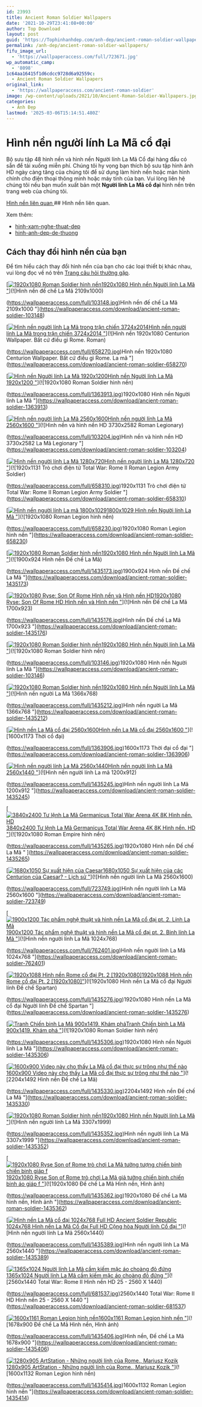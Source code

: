 ```yaml
---
id: 23993
title: Ancient Roman Soldier Wallpapers
date: '2021-10-29T23:41:08+00:00'
author: Top Download
layout: post
guid: 'https://Tophinhanhdep.com/anh-dep/ancient-roman-soldier-wallpapers/'
permalink: /anh-dep/ancient-roman-soldier-wallpapers/
fifu_image_url:
  - 'https://wallpaperaccess.com/full/723671.jpg'
wp_automatic_camp:
  - '8098'
1c64aa16415f1d6cdcc9728d6a92559c:
  - Ancient Roman Soldier Wallpapers
original_link:
  - 'https://wallpaperaccess.com/ancient-roman-soldier'
image: /wp-content/uploads/2021/10/Ancient-Roman-Soldier-Wallpapers.jpg
categories:
  - Ảnh Đẹp
lastmod: '2025-03-06T15:14:51.480Z'
---
```

# Hình nền người lính La Mã cổ đại

Bộ sưu tập 48 hình nền và hình nền Người lính La Mã Cổ đại hàng đầu có sẵn để tải xuống miễn phí. Chúng tôi hy vọng bạn thích bộ sưu tập hình ảnh HD ngày càng tăng của chúng tôi để sử dụng làm hình nền hoặc màn hình chính cho điện thoại thông minh hoặc máy tính của bạn. Vui lòng liên hệ chúng tôi nếu bạn muốn xuất bản một **Người lính La Mã cổ đại** hình nền trên trang web của chúng tôi.

[Hình nền liên quan ](#related) ## Hình nền liên quan.

   
 Xem thêm:

   
- [hinh-xam-nghe-thuat-dep](https://tophinhanhdep.com/hinh-xam-dep/hinh-xam-nghe-thuat-dep/)
- [hinh-anh-dep-de-thuong](https://tophinhanhdep.com/hinh-anh-de-thuong/hinh-anh-dep-de-thuong/)

## Cách thay đổi hình nền của bạn

Để tìm hiểu cách thay đổi hình nền của bạn cho các loại thiết bị khác nhau, vui lòng đọc về nó trên [Trang câu hỏi thường gặp](https://tophinhanhdep.com/faq/).

  
[[![1920x1080 Roman Soldier hình nền](https://wallpaperaccess.com/full/723671.jpg)1920x1080 Hình nền Người lính La Mã "](https://wallpaperaccess.com/download/ancient-roman-soldier-723671)](![Hình nền đế chế La Mã 2109x1000)

(https://wallpaperaccess.com/full/103148.jpg)Hình nền đế chế La Mã 2109x1000 "](https://wallpaperaccess.com/download/ancient-roman-soldier-103148)

[[![Hình nền người lính La Mã trong trận chiến 3724x2014](https://wallpaperaccess.com/full/723673.jpg)Hình nền người lính La Mã trong trận chiến 3724x2014 "](https://wallpaperaccess.com/download/ancient-roman-soldier-723673)](![Hình nền 1920x1080 Centurion Wallpaper.  Bất cứ điều gì Rome.  Roman)

(https://wallpaperaccess.com/full/658270.jpg)Hình nền 1920x1080 Centurion Wallpaper. Bất cứ điều gì Rome. La mã "](https://wallpaperaccess.com/download/ancient-roman-soldier-658270)

[[![Hình nền Người lính La Mã 1920x1200](https://wallpaperaccess.com/full/1435143.jpg)Hình nền Người lính La Mã 1920x1200 "](https://wallpaperaccess.com/download/ancient-roman-soldier-1435143)](![1920x1080 Roman Soldier hình nền)

(https://wallpaperaccess.com/full/1363913.jpg)1920x1080 Hình nền Người lính La Mã "](https://wallpaperaccess.com/download/ancient-roman-soldier-1363913)

[[![Hình nền người lính La Mã 2560x1600](https://wallpaperaccess.com/full/1435154.jpg)Hình nền người lính La Mã 2560x1600 "](https://wallpaperaccess.com/download/ancient-roman-soldier-1435154)](![Hình nền và hình nền HD 3730x2582 Roman Legionary)

(https://wallpaperaccess.com/full/103204.jpg)Hình nền và hình nền HD 3730x2582 La Mã Legionary "](https://wallpaperaccess.com/download/ancient-roman-soldier-103204)

[[![Hình nền người lính La Mã 1280x720](https://wallpaperaccess.com/full/1435168.jpg)Hình nền người lính La Mã 1280x720 "](https://wallpaperaccess.com/download/ancient-roman-soldier-1435168)](![1920x1131 Trò chơi điện tử Total War: Rome II Roman Legion Army Soldier)

(https://wallpaperaccess.com/full/658310.jpg)1920x1131 Trò chơi điện tử Total War: Rome II Roman Legion Army Soldier "](https://wallpaperaccess.com/download/ancient-roman-soldier-658310)

[[![Hình nền người lính La mã 1800x1029](https://wallpaperaccess.com/full/1435124.jpg)1800x1029 Hình nền Người lính La Mã "](https://wallpaperaccess.com/download/ancient-roman-soldier-1435124)](![1920x1080 Roman Legion hình nền)

(https://wallpaperaccess.com/full/658230.jpg)1920x1080 Roman Legion hình nền "](https://wallpaperaccess.com/download/ancient-roman-soldier-658230)

[[![1920x1080 Roman Soldier hình nền](https://wallpaperaccess.com/full/1435129.jpg)1920x1080 Hình nền Người lính La Mã "](https://wallpaperaccess.com/download/ancient-roman-soldier-1435129)](![1900x924 Hình nền Đế chế La Mã)

(https://wallpaperaccess.com/full/1435173.jpg)1900x924 Hình nền Đế chế La Mã "](https://wallpaperaccess.com/download/ancient-roman-soldier-1435173)

[[![1920x1080 Ryse: Son Of Rome Hình nền và Hình nền HD](https://wallpaperaccess.com/full/103177.jpg)1920x1080 Ryse: Son Of Rome HD Hình nền và Hình nền "](https://wallpaperaccess.com/download/ancient-roman-soldier-103177)](![Hình nền Đế chế La Mã 1700x923)

(https://wallpaperaccess.com/full/1435176.jpg)Hình nền Đế chế La Mã 1700x923 "](https://wallpaperaccess.com/download/ancient-roman-soldier-1435176)

[[![1920x1080 Roman Soldier hình nền](https://wallpaperaccess.com/full/1435178.jpg)1920x1080 Hình nền Người lính La Mã "](https://wallpaperaccess.com/download/ancient-roman-soldier-1435178)](![1920x1080 Roman Soldier hình nền)

(https://wallpaperaccess.com/full/103146.jpg)1920x1080 Hình nền Người lính La Mã "](https://wallpaperaccess.com/download/ancient-roman-soldier-103146)

[[![1920x1080 Roman Soldier hình nền](https://wallpaperaccess.com/full/1435195.jpg)1920x1080 Hình nền Người lính La Mã "](https://wallpaperaccess.com/download/ancient-roman-soldier-1435195)](![Hình nền người La Mã 1366x768)

(https://wallpaperaccess.com/full/1435212.jpg)Hình nền người La Mã 1366x768 "](https://wallpaperaccess.com/download/ancient-roman-soldier-1435212)

[[![Hình nền La Mã cổ đại 2560x1600](https://wallpaperaccess.com/full/658273.jpg)Hình nền La Mã cổ đại 2560x1600 "](https://wallpaperaccess.com/download/ancient-roman-soldier-658273)](![1600x1173 Thời cổ đại)

(https://wallpaperaccess.com/full/1363906.jpg)1600x1173 Thời đại cổ đại "](https://wallpaperaccess.com/download/ancient-roman-soldier-1363906)

[[![Hình nền người lính La Mã 2560x1440](https://wallpaperaccess.com/full/1435150.jpg)Hình nền người lính La Mã 2560x1440 "](https://wallpaperaccess.com/download/ancient-roman-soldier-1435150)](![Hình nền người lính La mã 1200x912)

(https://wallpaperaccess.com/full/1435245.jpg)Hình nền người lính La Mã 1200x912 "](https://wallpaperaccess.com/download/ancient-roman-soldier-1435245)

[[![3840x2400 Tư lệnh La Mã Germanicus Total War Arena 4K 8K Hình nền.  HD](https://wallpaperaccess.com/full/103287.jpg)3840x2400 Tư lệnh La Mã Germanicus Total War Arena 4K 8K Hình nền. HD "](https://wallpaperaccess.com/download/ancient-roman-soldier-103287)](![1920x1080 Roman Empire hình nền)

(https://wallpaperaccess.com/full/1435265.jpg)1920x1080 Hình nền Đế chế La Mã " ](https://wallpaperaccess.com/download/ancient-roman-soldier-1435265)

[[![1680x1050 Sự xuất hiện của Caesar](https://wallpaperaccess.com/full/1435203.jpg)1680x1050 Sự xuất hiện của các Centurion của Caesar? - Lịch sử "](https://wallpaperaccess.com/download/ancient-roman-soldier-1435203)](![Hình nền người lính La Mã 2560x1600)

(https://wallpaperaccess.com/full/723749.jpg)Hình nền người lính La Mã 2560x1600 "](https://wallpaperaccess.com/download/ancient-roman-soldier-723749)

[[![1900x1200 Tác phẩm nghệ thuật và hình nền La Mã cổ đại pt.  2. Lính La Mã](https://wallpaperaccess.com/full/723797.jpg)1900x1200 Tác phẩm nghệ thuật và hình nền La Mã cổ đại pt. 2. Binh lính La Mã "](https://wallpaperaccess.com/download/ancient-roman-soldier-723797)](![Hình nền người lính La Mã 1024x768)

(https://wallpaperaccess.com/full/762401.jpg)Hình nền người lính La Mã 1024x768 "](https://wallpaperaccess.com/download/ancient-roman-soldier-762401)

[[![1920x1088 Hình nền Rome cổ đại Pt.  2 [1920x1080]](https://wallpaperaccess.com/full/675130.jpg)1920x1088 Hình nền Rome cổ đại Pt. 2 \[1920x1080\]"](https://wallpaperaccess.com/download/ancient-roman-soldier-675130)](![1920x1080 Hình nền La Mã cổ đại Người lính Đế chế Spartan)

(https://wallpaperaccess.com/full/1435276.jpg)1920x1080 Hình nền La Mã cổ đại Người lính Đế chế Spartan "](https://wallpaperaccess.com/download/ancient-roman-soldier-1435276)

[[![Tranh Chiến binh La Mã 900x1419.  Khám phá](https://wallpaperaccess.com/full/1435289.jpg)Tranh Chiến binh La Mã 900x1419. Khám phá "](https://wallpaperaccess.com/download/ancient-roman-soldier-1435289)](![1920x1080 Roman Soldier hình nền)

(https://wallpaperaccess.com/full/1435306.jpg)1920x1080 Hình nền Người lính La Mã "](https://wallpaperaccess.com/download/ancient-roman-soldier-1435306)

[[![1600x900 Video này cho thấy La Mã cổ đại thực sự trông như thế nào](https://wallpaperaccess.com/full/1435321.jpg)1600x900 Video này cho thấy La Mã cổ đại thực sự trông như thế nào "](https://wallpaperaccess.com/download/ancient-roman-soldier-1435321)](![2204x1492 Hình nền Đế chế La Mã)

(https://wallpaperaccess.com/full/1435330.jpg)2204x1492 Hình nền Đế chế La Mã "](https://wallpaperaccess.com/download/ancient-roman-soldier-1435330)

[[![1920x1080 Roman Soldier hình nền](https://wallpaperaccess.com/full/1435336.jpg)1920x1080 Hình nền Người lính La Mã "](https://wallpaperaccess.com/download/ancient-roman-soldier-1435336)](![Hình nền người lính La Mã 3307x1999)

(https://wallpaperaccess.com/full/1435352.jpg)Hình nền người lính La Mã 3307x1999 "](https://wallpaperaccess.com/download/ancient-roman-soldier-1435352)

[[![1920x1080 Ryse Son of Rome trò chơi La Mã tưởng tượng chiến binh chiến binh giáp f](https://wallpaperaccess.com/full/1435357.jpg)1920x1080 Ryse Son of Rome trò chơi La Mã giả tưởng chiến binh chiến binh áo giáp f "](https://wallpaperaccess.com/download/ancient-roman-soldier-1435357)](![1920x1080 Đế chế La Mã Hình nền, Hình ảnh)

(https://wallpaperaccess.com/full/1435362.jpg)1920x1080 Đế chế La Mã hình nền, Hình ảnh "](https://wallpaperaccess.com/download/ancient-roman-soldier-1435362)

[[![Hình nền La Mã cổ đại 1024x768 Full HD Ancient Soldier Republic](https://wallpaperaccess.com/full/1435368.jpg)1024x768 Hình nền La Mã Cổ đại Full HD Cộng hòa Người lính Cổ đại "](https://wallpaperaccess.com/download/ancient-roman-soldier-1435368)](![Hình nền người lính La Mã 2560x1440)

(https://wallpaperaccess.com/full/1435389.jpg)Hình nền người lính La Mã 2560x1440 "](https://wallpaperaccess.com/download/ancient-roman-soldier-1435389)

[[![1365x1024 Người lính La Mã cầm kiếm mặc áo choàng đỏ đứng](https://wallpaperaccess.com/full/1128119.jpg)1365x1024 Người lính La Mã cầm kiếm mặc áo choàng đỏ đứng "](https://wallpaperaccess.com/download/ancient-roman-soldier-1128119)](![2560x1440 Total War: Rome II Hình nền HD 25 - 2560 X 1440)

(https://wallpaperaccess.com/full/681537.jpg)2560x1440 Total War: Rome II HD Hình nền 25 - 2560 X 1440 "](https://wallpaperaccess.com/download/ancient-roman-soldier-681537)

[[![1600x1161 Roman Legion hình nền](https://wallpaperaccess.com/full/1435396.jpg)1600x1161 Roman Legion hình nền "](https://wallpaperaccess.com/download/ancient-roman-soldier-1435396)](![1678x900 Đế chế La Mã Hình nền, Hình ảnh)

(https://wallpaperaccess.com/full/1435406.jpg)Hình nền, Đế chế La Mã 1678x900 "](https://wallpaperaccess.com/download/ancient-roman-soldier-1435406)

[[![1280x905 ArtStation - Những người lính của Rome., Mariusz Kozik](https://wallpaperaccess.com/full/658311.jpg)1280x905 ArtStation - Những người lính của Rome., Mariusz Kozik "](https://wallpaperaccess.com/download/ancient-roman-soldier-658311)](![1600x1132 Roman Legion hình nền)

(https://wallpaperaccess.com/full/1435414.jpg)1600x1132 Roman Legion hình nền "](https://wallpaperaccess.com/download/ancient-roman-soldier-1435414)

